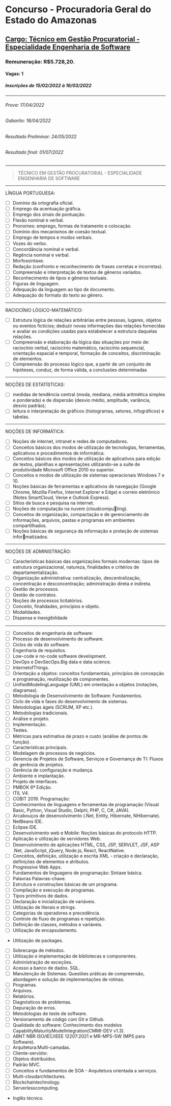 # Concurso - Procuradoria Geral do Estado do Amazonas
## [Cargo: Técnico em Gestão Procuratorial - Especialidade Engenharia de Software](https://www.concursosfcc.com.br/concursos/pgeam121/index.html)

### Remuneração: R$5.728,20.

#### Vagas: 1

##### Inscrições de 15/02/2022 à 16/03/2022
---
###### Prova: 17/04/2022
###### Gabarito: 18/04/2022
###### Resultado Preliminar: 24/05/2022
###### Resultado final: 01/07/2022
---
> TÉCNICO EM GESTÃO PROCURATORIAL - ESPECIALIDADE ENGENHARIA DE SOFTWARE
---

LÍNGUA PORTUGUESA:
* [ ] Domínio da ortografia oficial.
* [ ] Emprego da acentuação gráfica.
* [ ] Emprego dos sinais de pontuação.
* [ ] Flexão nominal e verbal.
* [ ] Pronomes: emprego, formas de tratamento e colocação.
* [ ] Domínio dos mecanismos de coesão textual.
* [ ] Emprego de tempos e modos verbais. 
* [ ] Vozes do verbo.
* [ ] Concordância nominal e verbal.
* [ ] Regência nominal e verbal. 
* [ ] Morfossintaxe.
* [ ] Redação (confronto e reconhecimento de frases corretas e incorretas).
* [ ] Compreensão e interpretação de textos de gêneros variados. 
* [ ] Reconhecimento de tipos e gêneros textuais.
* [ ] Figuras de linguagem. 
* [ ] Adequação da linguagem ao tipo de documento.
* [ ] Adequação do formato do texto ao gênero.
----------------------------------------------------------------------------------------------------------------------------

RACIOCÍNIO LÓGICO-MATEMÁTICO:
* [ ] Estrutura lógica de relações arbitrárias entre pessoas, lugares, objetos ou eventos fictícios; deduzir novas informações das relações fornecidas e avaliar as condições usadas para estabelecer a estrutura daquelas relações.
* [ ] Compreensão e elaboração da lógica das situações por meio de: raciocínio verbal, raciocínio matemático, raciocínio sequencial, orientação espacial e temporal, formação de conceitos, discriminação de elementos.
* [ ] Compreensão do processo lógico que, a partir de um conjunto de hipóteses, conduz, de forma válida, a conclusões determinadas
----------------------------------------------------------------------------------------------------------------------------

NOÇÕES DE ESTATÍSTICAS:
* [ ] medidas de tendência central (moda, mediana, média aritmética simples e ponderada) e de dispersão (desvio médio, amplitude, variância, desvio padrão);
* [ ] leitura e interpretação de gráficos (histogramas, setores, infográficos) e tabelas.

----------------------------------------------------------------------------------------------------------------------------

NOÇÕES DE INFORMÁTICA:
* [ ] Noções de internet, intranet e redes de computadores.
* [ ] Conceitos básicos dos modos de utilização de tecnologias, ferramentas, aplicativos e procedimentos de informática.
* [ ] Conceitos básicos dos modos de utilização de aplicativos para edição de textos, planilhas e apresentações utilizando-se a suíte de produtividade Microsoft Office 2010 ou superior.
* [ ] Conceitos e modos de utilização de sistemas operacionais Windows 7 e 10.
* [ ] Noções básicas de ferramentas e aplicativos de navegação (Google Chrome, Mozilla Firefox, Internet Explorer e Edge) e correio eletrônico (Notes SmartCloud, Verse e Outlook Express).
* [ ] Sítios de busca e pesquisa na internet.
* [ ] Noções de computação na nuvem (cloudcomputing).
* [ ] Conceitos de organização, compactação e de gerenciamento de informações, arquivos, pastas e programas em ambientes compartilhados. 
* [ ] Noções básicas de segurança da informação e proteção de sistemas informatizados.

----------------------------------------------------------------------------------------------------------------------------

NOÇÕES DE ADMINISTRAÇÃO:
* [ ] Características básicas das organizações formais modernas: tipos de estrutura organizacional, natureza, finalidades e 
critérios de departamentalização.
* [ ] Organização administrativa: centralização, descentralização, concentração e desconcentração; administração direta e 
indireta.
* [ ] Gestão de processos.
* [ ] Gestão de contratos.
* [ ] Noções de processos licitatórios.
* [ ] Conceito, finalidades, princípios e objeto.
* [ ] Modalidades.
* [ ] Dispensa e inexigibilidade

----------------------------------------------------------------------------------------------------------------------------

* [ ] Conceitos de engenharia de software: 
*   [ ] Processo de desenvolvimento de software.
*   [ ] Ciclos de vida do software.
*   [ ] Engenharia de requisitos.
*   [ ] Low-code e no-code software development.
*   [ ] DevOps e DevSecOps.Big data e data science.
*   [ ] InternetofThings.
*   [ ] Orientação a objetos: conceitos fundamentais, princípios de concepção e programação, reutilização de componentes.
*   [ ] UnifiedModelingLanguage (UML) em orientação a objetos (notações, diagramas).
*   [ ] Metodologia de Desenvolvimento de Software: Fundamentos.
*   [ ] Ciclo de vida e fases do desenvolvimento de sistemas.
*   [ ] Metodologias ágeis (SCRUM, XP etc.).
*   [ ] Metodologias tradicionais.
*   [ ] Análise e projeto.
*   [ ] Implementação.
*   [ ] Testes.
*   [ ] Métricas para estimativa de prazo e custo (análise de pontos de função).
*   [ ] Características principais.
*   [ ] Modelagem de processos de negócios.
*   [ ] Gerencia de Projetos de Software, Serviços e Governança de TI: Fluxos de gerência de projetos.
*   [ ] Gerência de configuração e mudança.
*   [ ] Ambiente e implantação.
*   [ ] Projeto de interfaces.
*   [ ] PMBOK 6ª Edição.
*   [ ] ITIL V4.
*   [ ] COBIT 2019.
Programação:
* [ ] Conhecimentos de linguagens e ferramentas de programação (Visual Basic, Python, Visual Studio, Delphi, PHP, C, C#, JAVA).
* [ ] Arcabouços de desenvolvimento (.Net, Entity, Hibernate, NHibernate).
* [ ] NetBeans IDE.
* [ ] Eclipse IDE.
* [ ] Desenvolvimento web e Mobile: Noções básicas do protocolo HTTP.
* [ ] Aplicação e utilização de servidores Web.
* [ ] Desenvolvimento de aplicações HTML, CSS, JSP, SERVLET, JSF, ASP .Net, JavaScript, jQuery, Node.js, React, ReactNative.
* [ ]  Conceitos, definição, utilização e escrita XML - criação e declaração, definições de elementos e atributos.
* [ ] Progressive Web Apps.
* [ ] Fundamentos de linguagens de programação: Sintaxe básica.
* [ ] Palavras Palavras-chave.
* [ ] Estrutura e construções básicas de um programa.
* [ ] Compilação e execução de programas.
* [ ] Tipos primitivos de dados.
* [ ] Declaração e inicialização de variáveis.
* [ ] Utilização de literais e strings.
* [ ] Categorias de operadores e precedência.
* [ ] Controle de fluxo de programas e repetição.
* [ ] Definição de classes, métodos e variáveis.
* [ ] Utilização de encapsulamento.
* Utilização de packages.
* [ ] Sobrecarga de métodos.
* [ ] Utilização e implementação de bibliotecas e componentes.
* [ ] Administração de exceções.
* [ ] Acesso a banco de dados. SQL.
* [ ] Manutenção de Sistemas: Questões práticas de compreensão, abordagem e solução de implementações de rotinas.
* [ ] Programas.
* [ ] Arquivos.
* [ ] Relatórios.
* [ ] Diagnósticos de problemas.
* [ ] Depuração de erros.
* [ ] Metodologias de teste de software.
* [ ] Versionamento de código com Git e Github.
* [ ] Qualidade do software: Conhecimento dos modelos CapabilityMaturityModelIntegration(CMMI-DEV v1.3).
* [ ] ABNT NBR ISO/IEC/IEEE 12207:2021 e MR-MPS-SW (MPS para Software).
* [ ] Arquitetura:Multi-camadas.
* [ ] Cliente-servidor.
* [ ] Objetos distribuídos.
* [ ] Padrão MVC.
* [ ] Conceitos e fundamentos de SOA - Arquitetura orientada a serviços. 
* [ ] Multi-cloudarchitectures.
* [ ] Blockchaintechnology.
* [ ] Serverlesscomputing.
* Inglês técnico.
